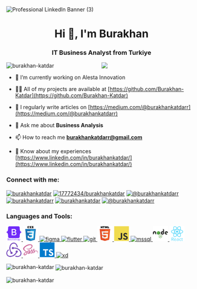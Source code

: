 
<img width="4950" height="1238" alt="Professional LinkedIn Banner (3)" src="https://github.com/user-attachments/assets/74e9f602-aaa2-4abb-ba88-740d78ea9c83" />

<h1 align="center">Hi 👋, I'm Burakhan</h1>
<h3 align="center">IT Business Analyst from Turkiye</h3>
<img align="right" src="https://miro.medium.com/v2/resize:fit:1400/1*UHigXrG2hH2TOD6qTA7VAA.gif" width="50%"/>
<p align="left"> <img src="https://komarev.com/ghpvc/?username=burakhan-katdar&label=Profile%20views&color=0e75b6&style=flat" alt="burakhan-katdar" /> </p>

- 🔭 I’m currently working on Alesta Innovation

- 👨‍💻 All of my projects are available at [https://github.com/Burakhan-Katdar](https://github.com/Burakhan-Katdar)

- 📝 I regularly write articles on [https://medium.com/@burakhankatdarr](https://medium.com/@burakhankatdarr)

- 💬 Ask me about **Business Analysis**

- 📫 How to reach me **burakhankatdarr@gmail.com**

- 📄 Know about my experiences [https://www.linkedin.com/in/burakhankatdar/](https://www.linkedin.com/in/burakhankatdar/)

<h3 align="left">Connect with me:</h3>
<p align="left">
<a href="https://linkedin.com/in/burakhankatdar" target="blank"><img align="center" src="https://raw.githubusercontent.com/rahuldkjain/github-profile-readme-generator/master/src/images/icons/Social/linked-in-alt.svg" alt="burakhankatdar" height="30" width="40" /></a>
<a href="https://stackoverflow.com/users/17772434/burakhankatdar" target="blank"><img align="center" src="https://raw.githubusercontent.com/rahuldkjain/github-profile-readme-generator/master/src/images/icons/Social/stack-overflow.svg" alt="17772434/burakhankatdar" height="30" width="40" /></a>
<a href="https://medium.com/@burakhankatdarr" target="blank"><img align="center" src="https://raw.githubusercontent.com/rahuldkjain/github-profile-readme-generator/master/src/images/icons/Social/medium.svg" alt="@burakhankatdarr" height="30" width="40" /></a>
<a href="https://www.hackerrank.com/burakhankatdarr" target="blank"><img align="center" src="https://raw.githubusercontent.com/rahuldkjain/github-profile-readme-generator/master/src/images/icons/Social/hackerrank.svg" alt="burakhankatdarr" height="30" width="40" /></a>
<a href="https://www.leetcode.com/burakhankatdar" target="blank"><img align="center" src="https://raw.githubusercontent.com/rahuldkjain/github-profile-readme-generator/master/src/images/icons/Social/leet-code.svg" alt="burakhankatdar" height="30" width="40" /></a>
<a href="https://www.hackerearth.com/@burakhankatdarr" target="blank"><img align="center" src="https://raw.githubusercontent.com/rahuldkjain/github-profile-readme-generator/master/src/images/icons/Social/hackerearth.svg" alt="@burakhankatdarr" height="30" width="40" /></a>
</p>


<h3 align="left">Languages and Tools:</h3>
<p align="left"> <a href="https://getbootstrap.com" target="_blank" rel="noreferrer"> <img src="https://raw.githubusercontent.com/devicons/devicon/master/icons/bootstrap/bootstrap-plain-wordmark.svg" alt="bootstrap" width="40" height="40"/> </a> <a href="https://www.w3schools.com/css/" target="_blank" rel="noreferrer"> <img src="https://raw.githubusercontent.com/devicons/devicon/master/icons/css3/css3-original-wordmark.svg" alt="css3" width="40" height="40"/> </a> <a href="https://www.figma.com/" target="_blank" rel="noreferrer"> <img src="https://www.vectorlogo.zone/logos/figma/figma-icon.svg" alt="figma" width="40" height="40"/> </a> <a href="https://flutter.dev" target="_blank" rel="noreferrer"> <img src="https://www.vectorlogo.zone/logos/flutterio/flutterio-icon.svg" alt="flutter" width="40" height="40"/> </a> <a href="https://git-scm.com/" target="_blank" rel="noreferrer"> <img src="https://www.vectorlogo.zone/logos/git-scm/git-scm-icon.svg" alt="git" width="40" height="40"/> </a> <a href="https://www.w3.org/html/" target="_blank" rel="noreferrer"> <img src="https://raw.githubusercontent.com/devicons/devicon/master/icons/html5/html5-original-wordmark.svg" alt="html5" width="40" height="40"/> </a> <a href="https://developer.mozilla.org/en-US/docs/Web/JavaScript" target="_blank" rel="noreferrer"> <img src="https://raw.githubusercontent.com/devicons/devicon/master/icons/javascript/javascript-original.svg" alt="javascript" width="40" height="40"/> </a> <a href="https://www.microsoft.com/en-us/sql-server" target="_blank" rel="noreferrer"> <img src="https://www.svgrepo.com/show/303229/microsoft-sql-server-logo.svg" alt="mssql" width="40" height="40"/> </a> <a href="https://nodejs.org" target="_blank" rel="noreferrer"> <img src="https://raw.githubusercontent.com/devicons/devicon/master/icons/nodejs/nodejs-original-wordmark.svg" alt="nodejs" width="40" height="40"/> </a> <a href="https://reactjs.org/" target="_blank" rel="noreferrer"> <img src="https://raw.githubusercontent.com/devicons/devicon/master/icons/react/react-original-wordmark.svg" alt="react" width="40" height="40"/> </a> <a href="https://redux.js.org" target="_blank" rel="noreferrer"> <img src="https://raw.githubusercontent.com/devicons/devicon/master/icons/redux/redux-original.svg" alt="redux" width="40" height="40"/> </a> <a href="https://sass-lang.com" target="_blank" rel="noreferrer"> <img src="https://raw.githubusercontent.com/devicons/devicon/master/icons/sass/sass-original.svg" alt="sass" width="40" height="40"/> </a> <a href="https://www.typescriptlang.org/" target="_blank" rel="noreferrer"> <img src="https://raw.githubusercontent.com/devicons/devicon/master/icons/typescript/typescript-original.svg" alt="typescript" width="40" height="40"/> </a> <a href="https://www.adobe.com/products/xd.html" target="_blank" rel="noreferrer"> <img src="https://cdn.worldvectorlogo.com/logos/adobe-xd.svg" alt="xd" width="40" height="40"/> </a> </p>

<p><img align="left" src="https://github-readme-stats.vercel.app/api/top-langs?username=burakhan-katdar&show_icons=true&locale=en&layout=compact" alt="burakhan-katdar" /></p>

<p>&nbsp;<img align="center" src="https://github-readme-stats.vercel.app/api?username=burakhan-katdar&show_icons=true&locale=en" alt="burakhan-katdar" /></p>

<p><img align="center" src="https://github-readme-streak-stats.herokuapp.com/?user=burakhan-katdar&" alt="burakhan-katdar" /></p>
